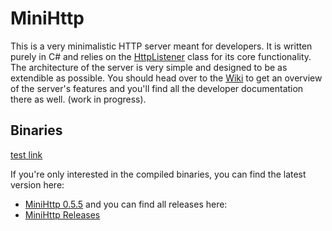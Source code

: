 # MiniHttp

This is a very minimalistic HTTP server meant for developers. It is written purely in C# and relies on the [HttpListener](http://msdn.microsoft.com/en-us/library/system.net.httplistener.aspx) class for its core functionality. The architecture of the server is very simple and designed to be as extendible as possible. You should head over to the [Wiki](https://github.com/lord-executor/MiniHttp/wiki) to get an overview of the server's features and you'll find all the developer documentation there as well. (work in progress).

## Binaries

[test link](index)

If you're only interested in the compiled binaries, you can find the latest version here:

* [MiniHttp 0.5.5](https://www.dropbox.com/s/6l709oyhd9ligvm/MiniHttp-0.5.5.7z) and you can find
all releases here:
* [MiniHttp Releases](https://www.dropbox.com/sh/vnx55yek7umlrya/A6NM1v_a7a)
